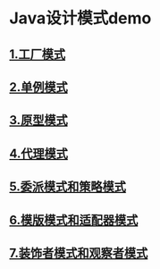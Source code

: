 # Java设计模式demo
## [1.工厂模式](https://github.com/mybeloved/factory-pattern-20190324.git)
## [2.单例模式](https://github.com/mybeloved/singleton-pattern-20190325.git)
## [3.原型模式](https://github.com/mybeloved/prototype-pattern-20190325.git)
## [4.代理模式](https://github.com/mybeloved/proxy-pattern-20190327.git)
## [5.委派模式和策略模式](https://github.com/mybeloved/delegate-and-strategy-pattern-20190331.git)
## [6.模版模式和适配器模式](https://github.com/mybeloved/template-and-adapter-pattern-20190516.git)
## [7.装饰者模式和观察者模式](https://github.com/mybeloved/decorator-and-observer-pattern-20190521.git)
